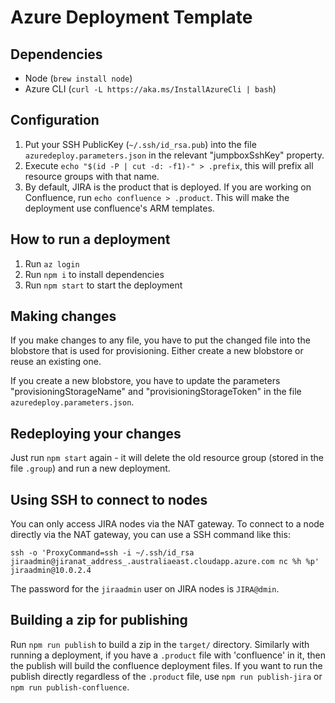 # Azure Deployment Template

## Dependencies
* Node (`brew install node`)
* Azure CLI (`curl -L https://aka.ms/InstallAzureCli | bash`)

## Configuration
1. Put your SSH PublicKey (`~/.ssh/id_rsa.pub`) into the file `azuredeploy.parameters.json` in the relevant "jumpboxSshKey" property.
2. Execute `echo "$(id -P | cut -d: -f1)-" > .prefix`, this will prefix all resource groups with that name.
3. By default, JIRA is the product that is deployed. If you are working on Confluence, run `echo confluence > .product`. This will make the deployment use confluence's ARM templates.

## How to run a deployment
1. Run `az login`
2. Run `npm i` to install dependencies
3. Run `npm start` to start the deployment

## Making changes
If you make changes to any file, you have to put the changed file into the blobstore that is used for provisioning.
Either create a new blobstore or reuse an existing one.

If you create a new blobstore, you have to update the parameters "provisioningStorageName" and "provisioningStorageToken"
in the file `azuredeploy.parameters.json`.

## Redeploying your changes
Just run `npm start` again - it will delete the old resource group (stored in the file `.group`) and run a new deployment.

## Using SSH to connect to nodes
You can only access JIRA nodes via the NAT gateway. To connect to a node directly via the NAT gateway, you can use a
SSH command like this:
```
ssh -o 'ProxyCommand=ssh -i ~/.ssh/id_rsa jiraadmin@jiranat_address_.australiaeast.cloudapp.azure.com nc %h %p' jiraadmin@10.0.2.4
```

The password for the `jiraadmin` user on JIRA nodes is `JIRA@dmin`.

## Building a zip for publishing
Run `npm run publish` to build a zip in the `target/` directory. Similarly with running a deployment, if you have a `.product` file with 'confluence' in it,
then the publish will build the confluence deployment files. If you want to run the publish directly regardless of the `.product` file,
use `npm run publish-jira` or `npm run publish-confluence`.